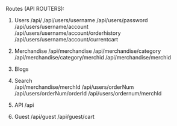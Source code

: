 Routes (API ROUTERS):
1. Users
    /api/
    /api/users/username
    /api/users/password
    /api/users/username/account
    /api/users/username/account/orderhistory
    /api/users/username/account/currentcart
2. Merchandise
    /api/merchandise
    /api/merchandise/category
    /api/merchandise/category/merchid
    /api/merchandise/merchid

3. Blogs

4. Search   
    /api/merchandise/merchId   /api/users/orderNum /api/users/orderNum/orderId /api/users/ordernum/merchId
5. API
    /api
6. Guest
    /api/guest
    /api/guest/cart

